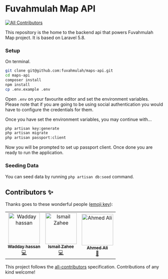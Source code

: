 # Fuvahmulah Map API
[![All Contributors](https://img.shields.io/badge/all_contributors-1-orange.svg?style=flat-square)](#contributors)

This repository is the home to the backend api that powers Fuvahmulah Map project. It is based on Laravel 5.8.


### Setup
On terminal.
```bash
git clone git@github.com:fuvahmulah/maps-api.git
cd maps-api
composer install
npm install
cp .env.example .env
``` 

Open `.env` on your favourite editor and set the environment variables. Please note that if you are going to be using social authentication you would have to configure the credentials for them. 

Once you have set the environment variables, you may continue with...
```bash
php artisan key:generate
php artisan migrate
php artisan passport:client
```

Now you will be prompted to set up passport client. Once done you are ready to run the application.

### Seeding Data
You can seed data by running `php artisan db:seed` command.

## Contributors ✨

Thanks goes to these wonderful people ([emoji key](https://allcontributors.org/docs/en/emoji-key)):

<!-- ALL-CONTRIBUTORS-LIST:START - Do not remove or modify this section -->
<!-- prettier-ignore -->
<table>
  <tr>
    <td align="center"><a href="https://github.com/wadday"><img src="https://avatars2.githubusercontent.com/u/194339?v=4" width="100px;" alt="Wadday hassan"/><br /><sub><b>Wadday hassan</b></sub></a><br /><a href="https://github.com/fuvahmulah/maps-api/commits?author=wadday" title="Code">💻</a></td>
    <td align="center"><a href="http://xahy.me"><img src="https://avatars3.githubusercontent.com/u/2995938?v=4" width="100px;" alt="Ismail Zahee"/><br /><sub><b>Ismail Zahee</b></sub></a><br /><a href="https://github.com/fuvahmulah/maps-api/commits?author=xahy" title="Code">💻</a></td>
    <td align="center"><a href="http://about.me/ajaaibu"><img src="https://avatars3.githubusercontent.com/u/1146627?v=4" width="100px;" alt="Ahmed Ali"/><br /><sub><b>Ahmed Ali</b></sub></a><br /><a href="#review-ajaaibu" title="Reviewed Pull Requests">👀</a></td>
  </tr>
</table>

<!-- ALL-CONTRIBUTORS-LIST:END -->

This project follows the [all-contributors](https://github.com/all-contributors/all-contributors) specification. Contributions of any kind welcome!